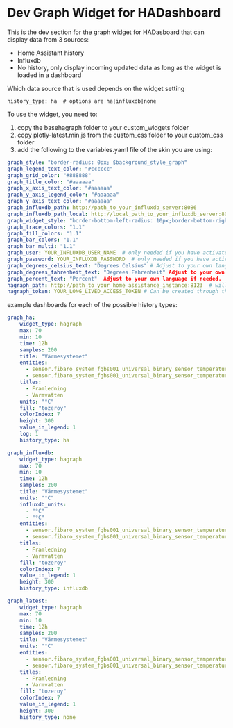 # Dev Graph Widget for HADashboard

This is the dev section for the graph widget for HADasboard that can display data from 3 sources:
* Home Assistant history
* Influxdb
* No history, only display incoming updated data as long as the widget is loaded in a dashboard

Which data source that is used depends on the widget setting
````
history_type: ha  # options are ha|influxdb|none
````

To use the widget, you need to:
1. copy the basehagraph folder to your custom_widgets folder
2. copy plotly-latest.min.js from the custom_css folder to your custom_css folder
3. add the following to the variables.yaml file of the skin you are using:
````yaml
graph_style: "border-radius: 0px; $background_style_graph"
graph_legend_text_color: "#cccccc"
graph_grid_color: "#888888"
graph_title_color: "#aaaaaa"
graph_x_axis_text_color: "#aaaaaa"
graph_y_axis_legend_color: "#aaaaaa"
graph_y_axis_text_color: "#aaaaaa"
graph_influxdb_path: http://path_to_your_influxdb_server:8086
graph_influxdb_path_local: http://local_path_to_your_influxdb_server:8086
graph_widget_style: "border-bottom-left-radius: 10px;border-bottom-right-radius: 10px;border-top-left-radius: 10px;border-top-right-radius: 10px;"
graph_trace_colors: "1.1"
graph_fill_colors: "1.1"
graph_bar_colors: "1.1"
graph_bar_multi: "1.1"
graph_user: YOUR_INFLUXDB_USER_NAME  # only needed if you have activated authentication for influxdb
graph_password: YOUR_INFLUXDB_PASSWORD  # only needed if you have activated authentication for influxdb
graph_degrees_celsius_text: "Degrees Celsius" # Adjust to your own language if needed.
graph_degrees_fahrenheit_text: "Degrees Fahrenheit" Adjust to your own language if needed.
graph_percent_text: "Percent"  Adjust to your own language if needed.
hagraph_path: http://path_to_your_home_assistance_instance:8123  # will change name to base_url or similar
hagraph_token: YOUR_LONG_LIVED_ACCESS_TOKEN # Can be created through the Home Assistant front end.
````

example dashboards for each of the possible history types:
````yaml
graph_ha:
    widget_type: hagraph
    max: 70
    min: 10
    time: 12h
    samples: 200
    title: "Värmesystemet"
    entities:
      - sensor.fibaro_system_fgbs001_universal_binary_sensor_temperature_2
      - sensor.fibaro_system_fgbs001_universal_binary_sensor_temperature
    titles:
      - Framledning
      - Varmvatten
    units: "°C"
    fill: "tozeroy"
    colorIndex: 7
    height: 300
    value_in_legend: 1
    log: 1
    history_type: ha

graph_influxdb:
    widget_type: hagraph
    max: 70
    min: 10
    time: 12h
    samples: 200
    title: "Värmesystemet"
    units: "°C"
    influxdb_units: 
      - "°C"
      - "°C"
    entities:
      - sensor.fibaro_system_fgbs001_universal_binary_sensor_temperature_2
      - sensor.fibaro_system_fgbs001_universal_binary_sensor_temperature
    titles:
      - Framledning
      - Varmvatten
    fill: "tozeroy"
    colorIndex: 7
    value_in_legend: 1
    height: 300
    history_type: influxdb

graph_latest:
    widget_type: hagraph
    max: 70
    min: 10
    time: 12h
    samples: 200
    title: "Värmesystemet"
    units: "°C"
    entities:
      - sensor.fibaro_system_fgbs001_universal_binary_sensor_temperature_2
      - sensor.fibaro_system_fgbs001_universal_binary_sensor_temperature
    titles:
      - Framledning
      - Varmvatten
    fill: "tozeroy"
    colorIndex: 7
    value_in_legend: 1
    height: 300
    history_type: none
````
